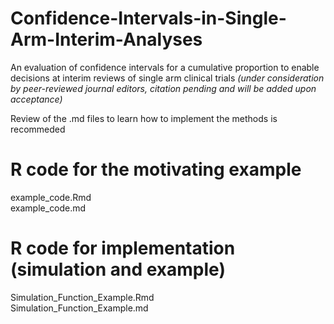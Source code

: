 # Confidence-Intervals-in-Single-Arm-Interim-Analyses
An evaluation of confidence intervals for a cumulative proportion to enable decisions at interim reviews of single arm clinical trials
_(under consideration by peer-reviewed journal editors, citation pending and will be added upon acceptance)_

Review of the .md files to learn how to implement the methods is recommeded

# R code for the motivating example
example_code.Rmd  
example_code.md

# R code for implementation (simulation and example)
Simulation_Function_Example.Rmd  
Simulation_Function_Example.md
